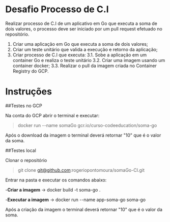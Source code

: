 # Desafio Processo de C.I 

Realizar processo de C.I de um aplicativo em Go que executa a soma de dois valores, o processo deve ser iniciado por um pull request efetuado no repositório.

1. Criar uma aplicação em Go que executa a soma de dois valores;
2. Criar um teste unitário que valida a execução e retorno da aplicação;
3. Criar processo de C.I que executa:
3.1. Sobe a aplicação em um container Go e realiza o teste unitário
3.2. Criar uma imagem usando um container docker;
3.3. Realizar o pull da imagem criada no Container Registry do GCP.

# Instruções

##Testes no GCP

Na conta do GCP abrir o terminal e executar:
> docker run --name somaGo gcr.io/curso-codeeducation/soma-go

Após o download da imagem o terminal deverá retornar "10" que é o valor da soma.


##Testes local

Clonar o repositório
> git clone git@github.com:rogeriopontomoura/somaGo-CI.git

Entrar na pasta e executar os comandos abaixo:

-**Criar a imagem**
-> docker build -t soma-go .

-**Executar a imagem**
-> docker run --name app-soma-go soma-go

Após a criação da imagem o terminal deverá retornar "10" que é o valor da soma.